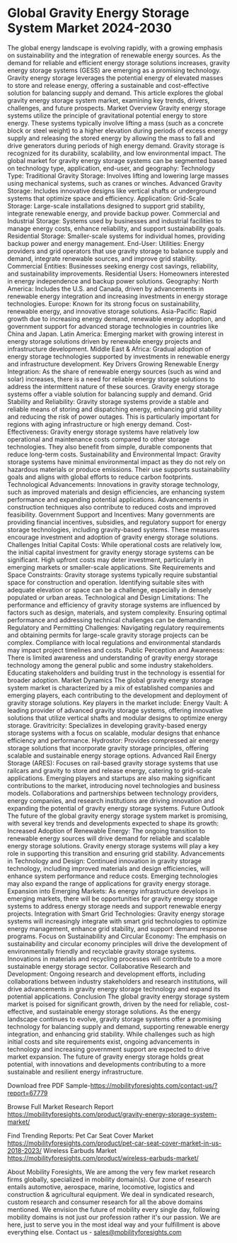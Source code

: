 # Global Gravity Energy Storage System Market 2024-2030
The global energy landscape is evolving rapidly, with a growing emphasis on sustainability and the integration of renewable energy sources. As the demand for reliable and efficient energy storage solutions increases, gravity energy storage systems (GESS) are emerging as a promising technology. Gravity energy storage leverages the potential energy of elevated masses to store and release energy, offering a sustainable and cost-effective solution for balancing supply and demand. This article explores the global gravity energy storage system market, examining key trends, drivers, challenges, and future prospects.
Market Overview
Gravity energy storage systems utilize the principle of gravitational potential energy to store energy. These systems typically involve lifting a mass (such as a concrete block or steel weight) to a higher elevation during periods of excess energy supply and releasing the stored energy by allowing the mass to fall and drive generators during periods of high energy demand. Gravity storage is recognized for its durability, scalability, and low environmental impact.
The global market for gravity energy storage systems can be segmented based on technology type, application, end-user, and geography:
Technology Type:
Traditional Gravity Storage: Involves lifting and lowering large masses using mechanical systems, such as cranes or winches.
Advanced Gravity Storage: Includes innovative designs like vertical shafts or underground systems that optimize space and efficiency.
Application:
Grid-Scale Storage: Large-scale installations designed to support grid stability, integrate renewable energy, and provide backup power.
Commercial and Industrial Storage: Systems used by businesses and industrial facilities to manage energy costs, enhance reliability, and support sustainability goals.
Residential Storage: Smaller-scale systems for individual homes, providing backup power and energy management.
End-User:
Utilities: Energy providers and grid operators that use gravity storage to balance supply and demand, integrate renewable sources, and improve grid stability.
Commercial Entities: Businesses seeking energy cost savings, reliability, and sustainability improvements.
Residential Users: Homeowners interested in energy independence and backup power solutions.
Geography:
North America: Includes the U.S. and Canada, driven by advancements in renewable energy integration and increasing investments in energy storage technologies.
Europe: Known for its strong focus on sustainability, renewable energy, and innovative storage solutions.
Asia-Pacific: Rapid growth due to increasing energy demand, renewable energy adoption, and government support for advanced storage technologies in countries like China and Japan.
Latin America: Emerging market with growing interest in energy storage solutions driven by renewable energy projects and infrastructure development.
Middle East & Africa: Gradual adoption of energy storage technologies supported by investments in renewable energy and infrastructure development.
Key Drivers
Growing Renewable Energy Integration: As the share of renewable energy sources (such as wind and solar) increases, there is a need for reliable energy storage solutions to address the intermittent nature of these sources. Gravity energy storage systems offer a viable solution for balancing supply and demand.
Grid Stability and Reliability: Gravity storage systems provide a stable and reliable means of storing and dispatching energy, enhancing grid stability and reducing the risk of power outages. This is particularly important for regions with aging infrastructure or high energy demand.
Cost-Effectiveness: Gravity energy storage systems have relatively low operational and maintenance costs compared to other storage technologies. They also benefit from simple, durable components that reduce long-term costs.
Sustainability and Environmental Impact: Gravity storage systems have minimal environmental impact as they do not rely on hazardous materials or produce emissions. Their use supports sustainability goals and aligns with global efforts to reduce carbon footprints.
Technological Advancements: Innovations in gravity storage technology, such as improved materials and design efficiencies, are enhancing system performance and expanding potential applications. Advancements in construction techniques also contribute to reduced costs and improved feasibility.
Government Support and Incentives: Many governments are providing financial incentives, subsidies, and regulatory support for energy storage technologies, including gravity-based systems. These measures encourage investment and adoption of gravity energy storage solutions.
Challenges
Initial Capital Costs: While operational costs are relatively low, the initial capital investment for gravity energy storage systems can be significant. High upfront costs may deter investment, particularly in emerging markets or smaller-scale applications.
Site Requirements and Space Constraints: Gravity storage systems typically require substantial space for construction and operation. Identifying suitable sites with adequate elevation or space can be a challenge, especially in densely populated or urban areas.
Technological and Design Limitations: The performance and efficiency of gravity storage systems are influenced by factors such as design, materials, and system complexity. Ensuring optimal performance and addressing technical challenges can be demanding.
Regulatory and Permitting Challenges: Navigating regulatory requirements and obtaining permits for large-scale gravity storage projects can be complex. Compliance with local regulations and environmental standards may impact project timelines and costs.
Public Perception and Awareness: There is limited awareness and understanding of gravity energy storage technology among the general public and some industry stakeholders. Educating stakeholders and building trust in the technology is essential for broader adoption.
Market Dynamics
The global gravity energy storage system market is characterized by a mix of established companies and emerging players, each contributing to the development and deployment of gravity storage solutions. Key players in the market include:
Energy Vault: A leading provider of advanced gravity storage systems, offering innovative solutions that utilize vertical shafts and modular designs to optimize energy storage.
Gravitricity: Specializes in developing gravity-based energy storage systems with a focus on scalable, modular designs that enhance efficiency and performance.
Hydrostor: Provides compressed air energy storage solutions that incorporate gravity storage principles, offering scalable and sustainable energy storage options.
Advanced Rail Energy Storage (ARES): Focuses on rail-based gravity storage systems that use railcars and gravity to store and release energy, catering to grid-scale applications.
Emerging players and startups are also making significant contributions to the market, introducing novel technologies and business models. Collaborations and partnerships between technology providers, energy companies, and research institutions are driving innovation and expanding the potential of gravity energy storage systems.
Future Outlook
The future of the global gravity energy storage system market is promising, with several key trends and developments expected to shape its growth:
Increased Adoption of Renewable Energy: The ongoing transition to renewable energy sources will drive demand for reliable and scalable energy storage solutions. Gravity energy storage systems will play a key role in supporting this transition and ensuring grid stability.
Advancements in Technology and Design: Continued innovation in gravity storage technology, including improved materials and design efficiencies, will enhance system performance and reduce costs. Emerging technologies may also expand the range of applications for gravity energy storage.
Expansion into Emerging Markets: As energy infrastructure develops in emerging markets, there will be opportunities for gravity energy storage systems to address energy storage needs and support renewable energy projects.
Integration with Smart Grid Technologies: Gravity energy storage systems will increasingly integrate with smart grid technologies to optimize energy management, enhance grid stability, and support demand response programs.
Focus on Sustainability and Circular Economy: The emphasis on sustainability and circular economy principles will drive the development of environmentally friendly and recyclable gravity storage systems. Innovations in materials and recycling processes will contribute to a more sustainable energy storage sector.
Collaborative Research and Development: Ongoing research and development efforts, including collaborations between industry stakeholders and research institutions, will drive advancements in gravity energy storage technology and expand its potential applications.
Conclusion
The global gravity energy storage system market is poised for significant growth, driven by the need for reliable, cost-effective, and sustainable energy storage solutions. As the energy landscape continues to evolve, gravity storage systems offer a promising technology for balancing supply and demand, supporting renewable energy integration, and enhancing grid stability. While challenges such as high initial costs and site requirements exist, ongoing advancements in technology and increasing government support are expected to drive market expansion. The future of gravity energy storage holds great potential, with innovations and developments contributing to a more sustainable and resilient energy infrastructure.

Download free PDF Sample-https://mobilityforesights.com/contact-us/?report=67779


Browse Full Market Research Report 
https://mobilityforesights.com/product/gravity-energy-storage-system-market/


Find Trending Reports:
Pet Car Seat Cover Market
https://mobilityforesights.com/product/pet-car-seat-cover-market-in-us-2018-2023/
Wireless Earbuds Market
https://mobilityforesights.com/product/wireless-earbuds-market/




About Mobility Foresights,
We are among the very few market research firms globally, specialized in mobility domain(s). Our zone of research entails automotive, aerospace, marine, locomotive, logistics and construction & agricultural equipment. We deal in syndicated research, custom research and consumer research for all the above domains mentioned.
We envision the future of mobility every single day, following mobility domains is not just our profession rather it's our passion. We are here, just to serve you in the most ideal way and your fulfillment is above everything else. Contact us -  sales@mobilityforesights.com 
